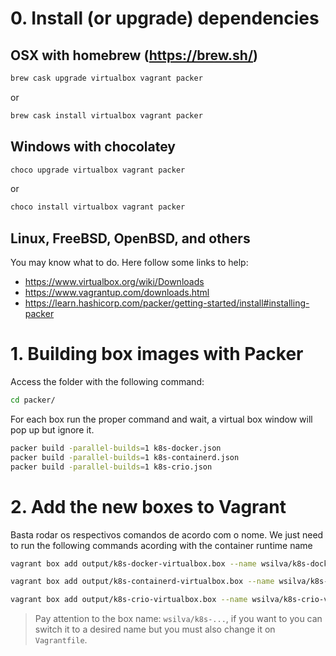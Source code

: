 # 0. Install (or upgrade) dependencies

## OSX with homebrew (https://brew.sh/)

~~~bash
brew cask upgrade virtualbox vagrant packer
~~~

or

~~~bash
brew cask install virtualbox vagrant packer
~~~

## Windows with chocolatey

~~~bash
choco upgrade virtualbox vagrant packer
~~~

or

~~~bash
choco install virtualbox vagrant packer
~~~

## Linux, FreeBSD, OpenBSD, and others

You may know what to do. Here follow some links to help:

- https://www.virtualbox.org/wiki/Downloads
- https://www.vagrantup.com/downloads.html
- https://learn.hashicorp.com/packer/getting-started/install#installing-packer

# 1. Building box images with Packer

Access the folder with the following command:

~~~bash
cd packer/
~~~

For each box run the proper command and wait, a virtual box window will pop up but ignore it.

~~~bash
packer build -parallel-builds=1 k8s-docker.json
packer build -parallel-builds=1 k8s-containerd.json
packer build -parallel-builds=1 k8s-crio.json
~~~

# 2. Add the new boxes to Vagrant

Basta rodar os respectivos comandos de acordo com o nome.
We just need to run the following commands acording with the container runtime name

~~~bash
vagrant box add output/k8s-docker-virtualbox.box --name wsilva/k8s-docker-virtualbox --provider virtualbox --force

vagrant box add output/k8s-containerd-virtualbox.box --name wsilva/k8s-containerd-virtualbox --provider virtualbox --force

vagrant box add output/k8s-crio-virtualbox.box --name wsilva/k8s-crio-virtualbox --provider virtualbox --force
~~~

>Pay attention to the box name: `wsilva/k8s-...`, if you want to you can switch it to a desired name but you must also change it on `Vagrantfile`.
